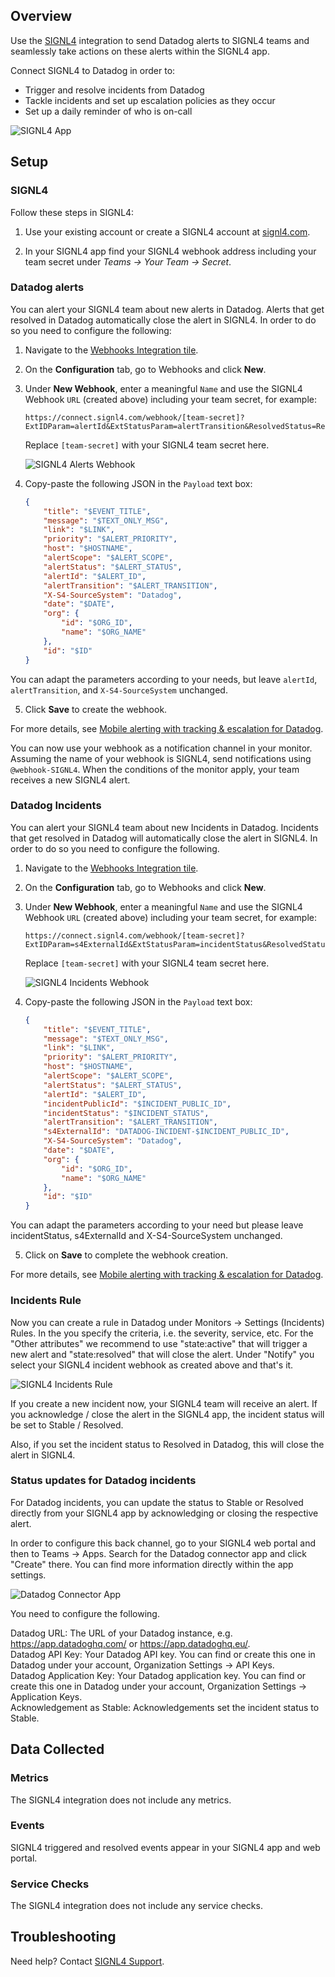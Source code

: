 ## Overview

Use the [SIGNL4][1] integration to send Datadog alerts to SIGNL4 teams and seamlessly take actions on these alerts within the SIGNL4 app.

Connect SIGNL4 to Datadog in order to:
- Trigger and resolve incidents from Datadog
- Tackle incidents and set up escalation policies as they occur
- Set up a daily reminder of who is on-call

![SIGNL4 App][2]

## Setup

### SIGNL4

Follow these steps in SIGNL4:

1. Use your existing account or create a SIGNL4 account at [signl4.com][1].

2. In your SIGNL4 app find your SIGNL4 webhook address including your team secret under *Teams -> Your Team -> Secret*.

### Datadog alerts

You can alert your SIGNL4 team about new alerts in Datadog. Alerts that get resolved in Datadog automatically close the alert in SIGNL4. In order to do so you need to configure the following:

1. Navigate to the [Webhooks Integration tile][9].

2. On the **Configuration** tab, go to Webhooks and click **New**.

3. Under **New Webhook**, enter a meaningful `Name` and use the SIGNL4 Webhook `URL` (created above) including your team secret, for example:

    ```
    https://connect.signl4.com/webhook/[team-secret]?ExtIDParam=alertId&ExtStatusParam=alertTransition&ResolvedStatus=Recovered
    ```

    Replace `[team-secret]` with your SIGNL4 team secret here.

    ![SIGNL4 Alerts Webhook][3]

4. Copy-paste the following JSON in the `Payload` text box:

    ```json
	{
		"title": "$EVENT_TITLE",
		"message": "$TEXT_ONLY_MSG",
		"link": "$LINK",
		"priority": "$ALERT_PRIORITY",
		"host": "$HOSTNAME",
		"alertScope": "$ALERT_SCOPE",
		"alertStatus": "$ALERT_STATUS",
		"alertId": "$ALERT_ID",
		"alertTransition": "$ALERT_TRANSITION",
		"X-S4-SourceSystem": "Datadog",
		"date": "$DATE",
		"org": {
			"id": "$ORG_ID",
			"name": "$ORG_NAME"
		},
		"id": "$ID"
	}
    ```

You can adapt the parameters according to your needs, but leave `alertId`, `alertTransition`, and `X-S4-SourceSystem` unchanged.

5. Click **Save** to create the webhook.

For more details, see [Mobile alerting with tracking & escalation for Datadog][7].

You can now use your webhook as a notification channel in your monitor. Assuming the name of your webhook is SIGNL4, send notifications using `@webhook-SIGNL4`. When the conditions of the monitor apply, your team receives a new SIGNL4 alert.

### Datadog Incidents

You can alert your SIGNL4 team about new Incidents in Datadog. Incidents that get resolved in Datadog will automatically close the alert in SIGNL4. In order to do so you need to configure the following.

1. Navigate to the [Webhooks Integration tile][9].

2. On the **Configuration** tab, go to Webhooks and click **New**.

3. Under **New Webhook**, enter a meaningful `Name` and use the SIGNL4 Webhook `URL` (created above) including your team secret, for example:

    ```
    https://connect.signl4.com/webhook/[team-secret]?ExtIDParam=s4ExternalId&ExtStatusParam=incidentStatus&ResolvedStatus=resolved
    ```

    Replace `[team-secret]` with your SIGNL4 team secret here.

    ![SIGNL4 Incidents Webhook][4]

4. Copy-paste the following JSON in the `Payload` text box:

    ```json
	{
		"title": "$EVENT_TITLE",
		"message": "$TEXT_ONLY_MSG",
		"link": "$LINK",
		"priority": "$ALERT_PRIORITY",
		"host": "$HOSTNAME",
		"alertScope": "$ALERT_SCOPE",
		"alertStatus": "$ALERT_STATUS",
		"alertId": "$ALERT_ID",
		"incidentPublicId": "$INCIDENT_PUBLIC_ID",
		"incidentStatus": "$INCIDENT_STATUS",
		"alertTransition": "$ALERT_TRANSITION",
		"s4ExternalId": "DATADOG-INCIDENT-$INCIDENT_PUBLIC_ID",
		"X-S4-SourceSystem": "Datadog",
		"date": "$DATE",
		"org": {
			"id": "$ORG_ID",
			"name": "$ORG_NAME"
		},
		"id": "$ID"
	}
    ```

You can adapt the parameters according to your need but please leave incidentStatus, s4ExternalId and X-S4-SourceSystem unchanged.

5. Click on **Save** to complete the webhook creation.

For more details, see [Mobile alerting with tracking & escalation for Datadog][7].

### Incidents Rule

Now you can create a rule in Datadog under Monitors -> Settings (Incidents) Rules. In the you specify the criteria, i.e. the severity, service, etc. For the "Other attributes" we recommend to use "state:active" that will trigger a new alert and "state:resolved" that will close the alert. Under "Notify" you select your SIGNL4 incident webhook as created above and that's it.

![SIGNL4 Incidents Rule][5]

If you create a new incident now, your SIGNL4 team will receive an alert. If you acknowledge / close the alert in the SIGNL4 app, the incident status will be set to Stable / Resolved.

Also, if you set the incident status to Resolved in Datadog, this will close the alert in SIGNL4.

### Status updates for Datadog incidents

For Datadog incidents, you can update the status to Stable or Resolved directly from your SIGNL4 app by acknowledging or closing the respective alert.

In order to configure this back channel, go to your SIGNL4 web portal and then to Teams -> Apps. Search for the Datadog connector app and click "Create" there. You can find more information directly within the app settings.

![Datadog Connector App][6]

You need to configure the following.

Datadog URL: The URL of your Datadog instance, e.g. https://app.datadoghq.com/ or https://app.datadoghq.eu/.  
Datadog API Key: Your Datadog API key. You can find or create this one in Datadog under your account, Organization Settings -> API Keys.  
Datadog Application Key: Your Datadog application key. You can find or create this one in Datadog under your account, Organization Settings -> Application Keys.  
Acknowledgement as Stable: Acknowledgements set the incident status to Stable.  

## Data Collected

### Metrics

The SIGNL4 integration does not include any metrics.

### Events

SIGNL4 triggered and resolved events appear in your SIGNL4 app and web portal.

### Service Checks

The SIGNL4 integration does not include any service checks.

## Troubleshooting
Need help? Contact [SIGNL4 Support][8].

[1]: https://www.signl4.com
[2]: https://raw.githubusercontent.com/DataDog/integrations-extras/master/signl4/images/signl4-phone.png
[3]: https://raw.githubusercontent.com/DataDog/integrations-extras/master/signl4/images/datadog-alerts-webhook.png
[4]: https://raw.githubusercontent.com/DataDog/integrations-extras/master/signl4/images/datadog-incidents-webhook.png
[5]: https://raw.githubusercontent.com/DataDog/integrations-extras/master/signl4/images/datadog-incidents-rule.png
[6]: https://raw.githubusercontent.com/DataDog/integrations-extras/master/signl4/images/signl4-datadog-connector-app.png
[7]: https://www.signl4.com/blog/portfolio_item/datadog_mobile_alerting/
[8]: mailto:success@signl4.com
[9]: https://app.datadoghq.com/account/settings#integrations/webhooks

